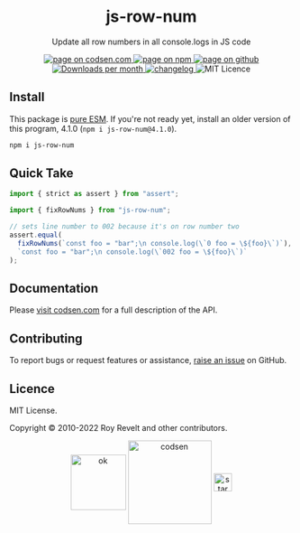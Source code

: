 <h1 align="center">js-row-num</h1>

<p align="center">Update all row numbers in all console.logs in JS code</p>

<p align="center">
  <a href="https://codsen.com/os/js-row-num" rel="nofollow noreferrer noopener">
    <img src="https://img.shields.io/badge/-codsen-blue?style=flat-square" alt="page on codsen.com">
  </a>
  <a href="https://www.npmjs.com/package/js-row-num" rel="nofollow noreferrer noopener">
    <img src="https://img.shields.io/badge/-npm-blue?style=flat-square" alt="page on npm">
  </a>
  <a href="https://github.com/codsen/codsen/tree/main/packages/js-row-num" rel="nofollow noreferrer noopener">
    <img src="https://img.shields.io/badge/-github-blue?style=flat-square" alt="page on github">
  </a>
  <a href="https://npmcharts.com/compare/js-row-num?interval=30" rel="nofollow noreferrer noopener" target="_blank">
    <img src="https://img.shields.io/npm/dm/js-row-num.svg?style=flat-square" alt="Downloads per month">
  </a>
  <a href="https://codsen.com/os/js-row-num/changelog" rel="nofollow noreferrer noopener">
    <img src="https://img.shields.io/badge/changelog-here-brightgreen?style=flat-square" alt="changelog">
  </a>
  <img src="https://img.shields.io/badge/licence-MIT-brightgreen.svg?style=flat-square" alt="MIT Licence">
</p>

## Install

This package is [pure ESM](https://gist.github.com/sindresorhus/a39789f98801d908bbc7ff3ecc99d99c). If you're not ready yet, install an older version of this program, 4.1.0 (`npm i js-row-num@4.1.0`).

```bash
npm i js-row-num
```

## Quick Take

```js
import { strict as assert } from "assert";

import { fixRowNums } from "js-row-num";

// sets line number to 002 because it's on row number two
assert.equal(
  fixRowNums(`const foo = "bar";\n console.log(\`0 foo = \${foo}\`)`),
  `const foo = "bar";\n console.log(\`002 foo = \${foo}\`)`
);
```

## Documentation

Please [visit codsen.com](https://codsen.com/os/js-row-num/) for a full description of the API.

## Contributing

To report bugs or request features or assistance, [raise an issue](https://github.com/codsen/codsen/issues/new/choose) on GitHub.

## Licence

MIT License.

Copyright © 2010-2022 Roy Revelt and other contributors.

<p align="center"><img src="https://codsen.com/images/png-codsen-ok.png" width="98" alt="ok" align="center"> <img src="https://codsen.com/images/png-codsen-1.png" width="148" alt="codsen" align="center"> <img src="https://codsen.com/images/png-codsen-star-small.png" width="32" alt="star" align="center"></p>
